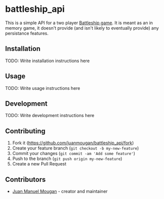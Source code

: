 # battleship_api

This is a simple API for a two player [Battleship game](<https://en.wikipedia.org/wiki/Battleship_(game)>). It is meant as an in memory game, it doesn't provide (and isn't likely to eventually provide) any persistance features.

## Installation

TODO: Write installation instructions here

## Usage

TODO: Write usage instructions here

## Development

TODO: Write development instructions here

## Contributing

1. Fork it (<https://github.com/juanmougan/battleship_api/fork>)
2. Create your feature branch (`git checkout -b my-new-feature`)
3. Commit your changes (`git commit -am 'Add some feature'`)
4. Push to the branch (`git push origin my-new-feature`)
5. Create a new Pull Request

## Contributors

- [Juan Manuel Mougan](https://github.com/juanmougan) - creator and maintainer
